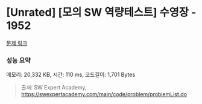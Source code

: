 # [Unrated] [모의 SW 역량테스트] 수영장 - 1952 

[문제 링크](https://swexpertacademy.com/main/code/problem/problemDetail.do?contestProbId=AV5PpFQaAQMDFAUq) 

### 성능 요약

메모리: 20,332 KB, 시간: 110 ms, 코드길이: 1,701 Bytes



> 출처: SW Expert Academy, https://swexpertacademy.com/main/code/problem/problemList.do